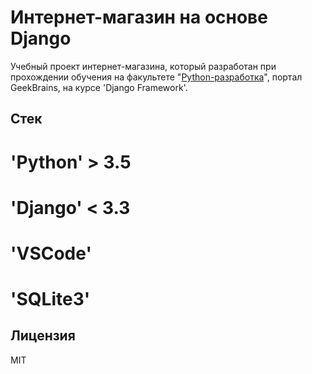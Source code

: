 # Интернет-магазин на основе Django

Учебный проект интернет-магазина, который разработан при прохождении обучения на факультете "[Python-разработка](https://gb.ru/geek_university/python)", портал GeekBrains, на курсе 'Django Framework'.

## Стек

# 'Python' > 3.5
# 'Django' < 3.3
# 'VSCode'
# 'SQLite3'

## Лицензия

MIT
